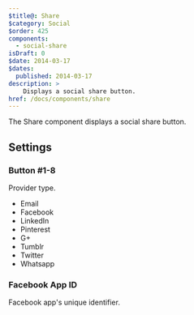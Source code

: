 ```yaml
---
$title@: Share
$category: Social
$order: 425
components:
  - social-share
isDraft: 0
$date: 2014-03-17
$dates:
  published: 2014-03-17
description: >
    Displays a social share button.
href: /docs/components/share
---
```

<p>The Share component displays a social share button.</p>
<amp-social-share type="email"></amp-social-share>
<amp-social-share type="facebook"
   data-param-app_id="254325784911610"></amp-social-share>
<amp-social-share type="gplus"></amp-social-share>
<amp-social-share type="linkedin"></amp-social-share>
<amp-social-share type="pinterest"></amp-social-share>
<amp-social-share type="tumblr"></amp-social-share>
<amp-social-share type="twitter"></amp-social-share>
<amp-social-share type="whatsapp"></amp-social-share>
<h2 class="mt4 mb4">Settings</h2>
<h3 class="mb3 mt3">Button #1-8</h3>
Provider type. 

- Email
- Facebook
- LinkedIn
- Pinterest
- G+
- Tumblr
- Twitter
- Whatsapp

<h3 class="mb3 mt3">Facebook App ID</h3>
Facebook app's unique identifier.
